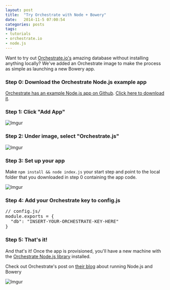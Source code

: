 ```yaml
---
layout: post
title:  "Try Orchestrate with Node + Bowery"
date:   2014-11-5 07:00:54
categories: posts
tags:
- tutorials
- orchestrate.io
- node.js
---
```


Want to try out [Orchestrate.io's](http://orchestrate.io) amazing database without installing anything locally? We've added an Orchestrate image to make the process as simple as launching a new Bowery app.

### Step 0: Download the Orchestrate Node.js example app
[Orchestrate has an example Node.js app on Github](https://github.com/Bowery/orchestrate-bowery-userauth). [Click here to download it](https://github.com/Bowery/orchestrate-bowery-userauth/archive/master.zip).

### Step 1: Click "Add App"

![Imgur](http://i.imgur.com/gmziqM5.png)

### Step 2: Under image, select "Orchestrate.js"

![Imgur](http://i.imgur.com/nEXhOwK.png)

### Step 3: Set up your app
Make `npm install && node index.js` your start step and point to the local folder that you downloaded in step 0 containing the app code.

![Imgur](http://i.imgur.com/R1gD4rp.png)

### Step 4: Add your Orchestrate key to config.js

<pre>
// config.js/
module.exports = {
  "db": "INSERT-YOUR-ORCHESTRATE-KEY-HERE"
}
</pre>

### Step 5: That's it!

And that's it! Once the app is provisioned, you'll have a new machine with the [Orchestrate Node.js library](https://www.npmjs.org/package/orchestrate) installed.

Check out Orchestrate's post on [their blog](http://orchestrate.io/blog/2014/11/17/the-quickest-way-to-get-a-node-app-with-user-login/) about running Node.js and Bowery

![Imgur](http://i.imgur.com/S7jbcmZ.png)
